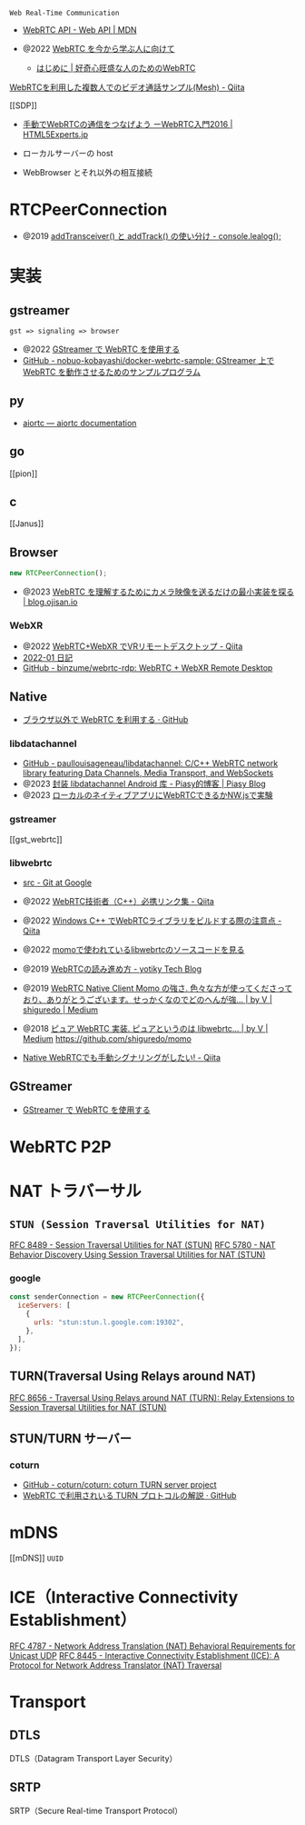 `Web Real-Time Communication`

- [WebRTC API - Web API | MDN](https://developer.mozilla.org/ja/docs/Web/API/WebRTC_API)

- @2022 [WebRTC を今から学ぶ人に向けて](https://zenn.dev/voluntas/scraps/82b9e111f43ab3)
	- [はじめに | 好奇心旺盛な人のためのWebRTC](https://webrtcforthecurious.com/ja/)

[WebRTCを利用した複数人でのビデオ通話サンプル(Mesh) - Qiita](https://qiita.com/nakka_/items/2d1fd3a941f7c0c1108f)

[[SDP]]

- [手動でWebRTCの通信をつなげよう ーWebRTC入門2016 | HTML5Experts.jp](https://html5experts.jp/mganeko/19814/)

- ローカルサーバーの host
- WebBrowser とそれ以外の相互接続


# RTCPeerConnection
- @2019 [addTransceiver() と addTrack() の使い分け - console.lealog();](https://lealog.hateblo.jp/entry/2019/03/12/114529)

# 実装
## gstreamer
`gst => signaling => browser`
- @2022 [GStreamer で WebRTC を使用する](https://www.gclue.jp/2022/07/gstreamer-webrtc.html)
- [GitHub - nobuo-kobayashi/docker-webrtc-sample: GStreamer 上で WebRTC を動作させるためのサンプルプログラム](https://github.com/nobuo-kobayashi/docker-webrtc-sample/tree/main)

## py
- [aiortc — aiortc documentation](https://aiortc.readthedocs.io/en/latest/index.html)

## go
[[pion]]

## c
[[Janus]]

## Browser
```js
new RTCPeerConnection();
```

- @2023 [WebRTC を理解するためにカメラ映像を送るだけの最小実装を探る | blog.ojisan.io](https://blog.ojisan.io/webrtc-video-minimal-impl/)

### WebXR
- @2022 [WebRTC+WebXR でVRリモートデスクトップ - Qiita](https://qiita.com/binzume/items/52a4f4be5c316753e1b1)
- [2022-01 日記](https://www.binzume.net/diary/2022-01)
- [GitHub - binzume/webrtc-rdp: WebRTC + WebXR Remote Desktop](https://github.com/binzume/webrtc-rdp)

## Native
- [ブラウザ以外で WebRTC を利用する · GitHub](https://gist.github.com/voluntas/df61f8018c88b6490e18f2c3a3e8871d)

### libdatachannel
- [GitHub - paullouisageneau/libdatachannel: C/C++ WebRTC network library featuring Data Channels, Media Transport, and WebSockets](https://github.com/paullouisageneau/libdatachannel)
- @2023 [封装 libdatachannel Android 库 - Piasy的博客 | Piasy Blog](https://blog.piasy.com/2023/04/08/libdatachannel-native/index.html)
- @2023 [ローカルのネイティブアプリにWebRTCできるかNW.jsで実験](https://zenn.dev/okuoku/scraps/f5aa6b983d6e12)

### gstreamer
[[gst_webrtc]]

### libwebrtc
- [src - Git at Google](https://webrtc.googlesource.com/src)


- @2022 [WebRTC技術者（C++）必携リンク集 - Qiita](https://qiita.com/sdozono/items/57a9ec60072fdbea1f4c)
- @2022 [Windows C++ でWebRTCライブラリをビルドする際の注意点 - Qiita](https://qiita.com/sdozono/items/a06f19e6d1ffbdc9295a)
- @2022 [momoで使われているlibwebrtcのソースコードを見る](https://zenn.dev/tetsu_koba/articles/9bb8bc91d36561)
- @2019 [WebRTCの読み進め方 - yotiky Tech Blog](https://yotiky.hatenablog.com/entry/webrtc-howtoread)
- @2019 [WebRTC Native Client Momo の強さ. 色々な方が使ってくださっており、ありがとうございます。せっかくなのでどのへんが強… | by V | shiguredo | Medium](https://medium.com/shiguredo/webrtc-native-client-momo-%E3%81%AE%E5%BC%B7%E3%81%95-ccc631f34403)
- @2018 [ピュア WebRTC 実装. ピュアというのは libwebrtc… | by V | Medium](https://voluntas.medium.com/%E3%83%94%E3%83%A5%E3%82%A2-webrtc-%E5%AE%9F%E8%A3%85-51bbbec3be8e)
https://github.com/shiguredo/momo

- [Native WebRTCでも手動シグナリングがしたい! - Qiita](https://qiita.com/alivelime/items/e4bd386eb18160c7aeca)

## GStreamer
- [GStreamer で WebRTC を使用する](https://www.gclue.jp/2022/07/gstreamer-webrtc.html)

# WebRTC P2P

# NAT トラバーサル
## `STUN (Session Traversal Utilities for NAT)`
[RFC 8489 - Session Traversal Utilities for NAT (STUN)](https://tools.ietf.org/html/rfc8489)
[RFC 5780 - NAT Behavior Discovery Using Session Traversal Utilities for NAT (STUN)](https://tools.ietf.org/html/rfc5780)
### google
```js
const senderConnection = new RTCPeerConnection({
  iceServers: [
    {
      urls: "stun:stun.l.google.com:19302",
    },
  ],
});
```

## TURN(Traversal Using Relays around NAT)
[RFC 8656 - Traversal Using Relays around NAT (TURN): Relay Extensions to Session Traversal Utilities for NAT (STUN)](https://tools.ietf.org/html/rfc8656)

## STUN/TURN サーバー
### coturn
- [GitHub - coturn/coturn: coturn TURN server project](https://github.com/coturn/coturn)
- [WebRTC で利用されいる TURN プロトコルの解説 · GitHub](https://gist.github.com/voluntas/a1d39c2b2a4392956ff69732dc493e39)

# mDNS
[[mDNS]]
`UUID`
# ICE（Interactive Connectivity Establishment）
[RFC 4787 - Network Address Translation (NAT) Behavioral Requirements for Unicast UDP](https://tools.ietf.org/html/rfc4787)
[RFC 8445 - Interactive Connectivity Establishment (ICE): A Protocol for Network Address Translator (NAT) Traversal](https://tools.ietf.org/html/rfc8445)

# Transport
## DTLS
DTLS（Datagram Transport Layer Security）
## SRTP
SRTP（Secure Real-time Transport Protocol）
